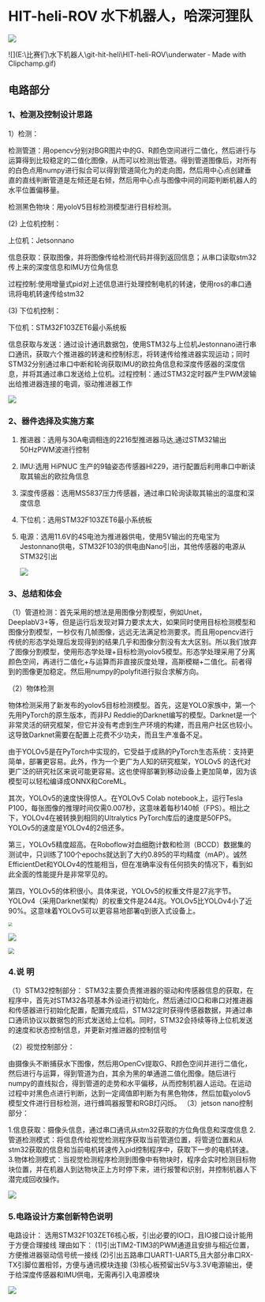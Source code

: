 # HIT-heli-ROV 水下机器人，哈深河狸队

![](E:\比赛们\水下机器人\git-hit-heli\HIT-heli-ROV\underwater-model.gif)

![](E:\比赛们\水下机器人\git-hit-heli\HIT-heli-ROV\underwater ‐ Made with Clipchamp.gif)

## 电路部分

###  **1**、检测及控制设计思路

1）检测：

检测管道：用opencv分别对BGR图片中的G、R颜色空间进行二值化，然后进行与运算得到比较稳定的二值化图像，从而可以检测出管道。得到管道图像后，对所有的白色点用numpy进行拟合可以得到管道简化为的走向图，然后用中心点创建垂直的直线判断管道是左倾还是右倾，然后用中心点与图像中间的间距判断机器人的水平位置偏移量。

检测黑色物块：用yoloV5目标检测模型进行目标检测。

(2) 上位机控制：

上位机：Jetsonnano

信息获取：获取图像，并将图像传给检测代码并得到返回信息；从串口读取stm32传上来的深度信息和IMU方位角信息

过程控制:使用增量式pid对上述信息进行处理控制电机的转速，使用ros的串口通讯将电机转速传给stm32

(3) 下位机控制：

下位机：STM32F103ZET6最小系统板

信息获取与发送：通过设计通讯数据包，使用STM32与上位机Jestonnano进行串口通讯，获取六个推进器的转速和控制标志，将转速传给推进器实现运动；同时STM32分别通过串口中断和轮询获取IMU的欧拉角信息和深度传感器的深度信息，并将其通过串口发送给上位机。过程控制：通过STM32定时器产生PWM波输出给推进器连接的电调，驱动推进器工作

![](E:\比赛们\水下机器人\git-hit-heli\HIT-heli-ROV\png\整体结构.png)

###   **2**、器件选择及实施方案

1. 推进器：选用与30A电调相连的2216型推进器马达,通过STM32输出50HzPWM波进行控制

2. IMU:选用 HiPNUC 生产的9轴姿态传感器HI229，进行配置后利用串口中断读取其输出的欧拉角信息

3. 深度传感器：选用MS5837压力传感器，通过串口轮询读取其输出的温度和深度信息

4. 下位机：选用STM32F103ZET6最小系统板

5. 电源：选用11.6V的4S电池为推进器供电，使用5V输出的充电宝为Jestonnano供电，STM32F103的供电由Nano引出，其他传感器的电源从STM32引出

   ![](E:\比赛们\水下机器人\git-hit-heli\HIT-heli-ROV\png\板子.png)

###   **3**、总结和体会

（1）管道检测：首先采用的想法是用图像分割模型，例如Unet，DeeplabV3+等，但是运行后发现对算力要求太大，如果同时使用目标检测模型和图像分割模型，一秒仅有几帧图像，远远无法满足检测要求。而且用opencv进行传统的形态学处理后发现得到的结果几乎和图像分割没有太大区别。所以我们放弃了图像分割模型，使用形态学处理+目标检测yolov5模型。形态学处理采用了分离颜色空间，再进行二值化+与运算而非直接灰度处理，高斯模糊+二值化。前者得到的图像更加稳定。然后用numpy的polyfit进行拟合求解方向。

（2）物体检测

物体检测采用了新发布的yolov5目标检测模型。首先，这是YOLO家族中，第一个先用PyTorch的原生版本，而非PJ Reddie的Darknet编写的模型。Darknet是一个非常灵活的研究框架，但它并没有考虑到生产环境的构建，而且用户社区也较小。这导致Darknet需要在配置上花费不少功夫，而且生产准备不足。

由于YOLOv5是在PyTorch中实现的，它受益于成熟的PyTorch生态系统：支持更简单，部署更容易。此外，作为一个更广为人知的研究框架，YOLOv5 的迭代对更广泛的研究社区来说可能更容易。这也使得部署到移动设备上更加简单，因为该模型可以轻松编译成ONNX和CoreML。

其次，YOLOv5的速度快得惊人。在YOLOv5 Colab notebook上，运行Tesla P100，每张图像的推理时间仅需0.007秒，这意味着每秒140帧（FPS）。相比之下，YOLOv4在被转换到相同的Ultralytics PyTorch库后的速度是50FPS。YOLOv5的速度是YOLOv4的2倍还多。

第三，YOLOv5精度超高。在Roboflow对血细胞计数和检测（BCCD）数据集的测试中，只训练了100个epochs就达到了大约0.895的平均精度（mAP）。诚然EfficientDet和YOLOv4的性能相当，但在准确率没有任何损失的情况下，看到如此全面的性能提升是非常罕见的。

第四，YOLOv5的体积很小。具体来说，YOLOv5的权重文件是27兆字节。YOLOv4（采用Darknet架构）的权重文件是244兆。YOLOv5比YOLOv4小了近90%。这意味着YOLOv5可以更容易地部署q到嵌入式设备上。

<img src="E:\比赛们\水下机器人\git-hit-heli\HIT-heli-ROV\png\误差图.png" style="zoom:48%;" />

![](E:\比赛们\水下机器人\git-hit-heli\HIT-heli-ROV\png\视觉控制流程图.jpg)

<img src="E:\比赛们\水下机器人\git-hit-heli\HIT-heli-ROV\png\STM32控制流程图.png" style="zoom:75%;" />

### 4.说 明

（1）STM32控制部分：  STM32主要负责推进器的驱动和传感器信息的获取，在程序中，首先对STM32各项基本外设进行初始化，然后通过IO口和串口对推进器和传感器进行初始化配置，配置完成后，STM32定时获得传感器数据，并通过串口通讯协议以数据包的形式发送给上位机。同时，STM32会持续等待上位机发送的速度和状态控制信息，并更新对推进器的控制信号

（2）视觉控制部分：

由摄像头不断捕获水下图像，然后用OpenCv提取G、R颜色空间并进行二值化，然后进行与运算，得到管道为白，其余为黑的单通道二值化图像。随后进行numpy的直线拟合，得到管道的走势和水平偏移，从而控制机器人运动。在运动过程中对黑色点进行判断，达到一定阈值即判断为有黑色物体，然后加载yolov5模型文件进行目标检测，进行蜂鸣器报警和RGB灯闪烁。  （3）jetson  nano控制部分：  

1.信息获取：摄像头信息，通过串口通讯从stm32获取的方位角信息和深度信息
2.管道检测模式：将信息传给视觉检测程序获取当前管道位置，将管道位置和从stm32获取的信息和当前电机转速传入pid控制程序中，获取下一步的电机转速。
3.物体检测模式：当视觉检测程序检测到图像中有物块时，程序会实时检测目标物块位置，并在机器人到达物块正上方时停下来，进行报警和识别，并控制机器人下潜完成回收操作。

![](https://github.com/GeXu66/HIT-heli-ROV/blob/main/png/Jetson%20nano%E6%8E%A7%E5%88%B6%E6%B5%81%E7%A8%8B%E5%9B%BE.png)

### 5.电路设计方案创新特色说明

电路设计：  选用STM32F103ZET6核心板，引出必要的IO口，且IO接口设计能用于方便合理接线  理由如下：  (1)引出TIM2-TIM3的PWM通道且安排与相近位置，方便推进器驱动信号统一接线  (2)引出五路串口UART1-UART5,且大部分串口RX-TX引脚位置相邻，方便与通讯模块连接  (3)核心板预留出5V与3.3V电源输出，便于给深度传感器和IMU供电，无需再引入电源模块

![](E:\比赛们\水下机器人\git-hit-heli\HIT-heli-ROV\png\final.png)
